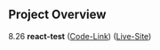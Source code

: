 ## Project Overview
8.26 **react-test** ([Code-Link](https://github.com/asif93-138/react-test.git)) ([Live-Site](https://asif93-138.github.io/react-test/))
